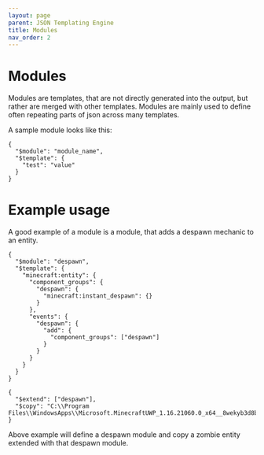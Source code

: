 ```yaml
---
layout: page
parent: JSON Templating Engine
title: Modules
nav_order: 2
---
```


# Modules

Modules are templates, that are not directly generated into the output, but rather are merged with other templates.
Modules are mainly used to define often repeating parts of json across many templates.

A sample module looks like this:

```jsonc
{
  "$module": "module_name",
  "$template": {
    "test": "value"
  }
}
```

# Example usage

A good example of a module is a module, that adds a despawn mechanic to an entity.

```jsonc
{
  "$module": "despawn",
  "$template": {
    "minecraft:entity": {
      "component_groups": {
        "despawn": {
          "minecraft:instant_despawn": {}
        }
      },
      "events": {
        "despawn": {
          "add": {
            "component_groups": ["despawn"]
          }
        }
      }
    }
  }
}
```

```jsonc
{
  "$extend": ["despawn"],
  "$copy": "C:\\Program Files\\WindowsApps\\Microsoft.MinecraftUWP_1.16.21060.0_x64__8wekyb3d8bbwe\\data\\behavior_packs\\vanilla\\entities\\zombie.json"
}
```

Above example will define a despawn module and copy a zombie entity extended with that despawn module.